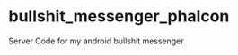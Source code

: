 bullshit_messenger_phalcon
==========================

Server Code for my android bullshit messenger
